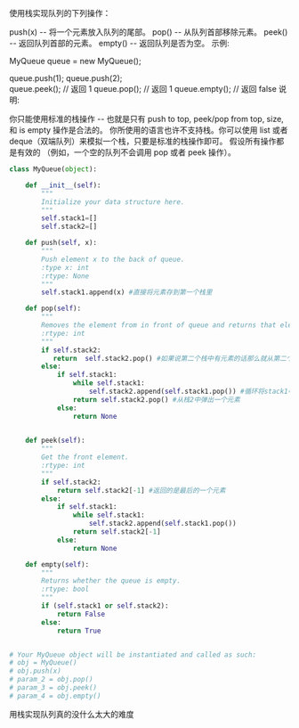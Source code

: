 使用栈实现队列的下列操作：

push(x) -- 将一个元素放入队列的尾部。
pop() -- 从队列首部移除元素。
peek() -- 返回队列首部的元素。
empty() -- 返回队列是否为空。
示例:

MyQueue queue = new MyQueue();

queue.push(1);
queue.push(2);  
queue.peek();  // 返回 1
queue.pop();   // 返回 1
queue.empty(); // 返回 false
说明:

你只能使用标准的栈操作 -- 也就是只有 push to top, peek/pop from top, size, 和 is empty 操作是合法的。
你所使用的语言也许不支持栈。你可以使用 list 或者 deque（双端队列）来模拟一个栈，只要是标准的栈操作即可。
假设所有操作都是有效的 （例如，一个空的队列不会调用 pop 或者 peek 操作）。

```python
class MyQueue(object):

    def __init__(self):
        """
        Initialize your data structure here.
        """
        self.stack1=[]
        self.stack2=[]

    def push(self, x):
        """
        Push element x to the back of queue.
        :type x: int
        :rtype: None
        """
        self.stack1.append(x) #直接将元素存到第一个栈里

    def pop(self):
        """
        Removes the element from in front of queue and returns that element.
        :rtype: int
        """
        if self.stack2:
           return  self.stack2.pop() #如果说第二个栈中有元素的话那么就从第二个栈中弹出元素
        else:
            if self.stack1:
                while self.stack1:
                    self.stack2.append(self.stack1.pop()) #循环将stack1中的元素存到stack2中
                return self.stack2.pop() #从栈2中弹出一个元素
            else:
                return None
            

    def peek(self):
        """
        Get the front element.
        :rtype: int
        """
        if self.stack2:
            return self.stack2[-1] #返回的是最后的一个元素
        else:
            if self.stack1:
                while self.stack1:
                    self.stack2.append(self.stack1.pop())
                return self.stack2[-1]
            else:
                return None

    def empty(self):
        """
        Returns whether the queue is empty.
        :rtype: bool
        """
        if (self.stack1 or self.stack2):
            return False
        else:
            return True


# Your MyQueue object will be instantiated and called as such:
# obj = MyQueue()
# obj.push(x)
# param_2 = obj.pop()
# param_3 = obj.peek()
# param_4 = obj.empty()
```
用栈实现队列真的没什么太大的难度

